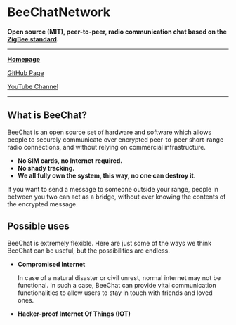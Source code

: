 # BeeChatNetwork

**Open source (MIT), peer-to-peer, radio communication chat based on the [ZigBee standard](https://zigbeealliance.org/).**

---

**[Homepage](https://beechat.network/)**

[GitHub Page](https://github.com/beechatnetworkadmin/BeeChatNetwork/)

[YouTube Channel](https://www.youtube.com/channel/UCpkkP4lfeiD-UR6qxVQW3Dg)

---

## What is BeeChat?

BeeChat is an open source set of hardware and software which allows people to securely communicate over encrypted peer-to-peer short-range radio connections, and without relying on commercial infrastructure.

* **No SIM cards, no Internet required.**
* **No shady tracking.**
* **We all fully own the system, this way, no one can destroy it.**

If you want to send a message to someone outside your range, people in between you two can act as a bridge, without ever knowing the contents of the encrypted message.

## Possible uses

BeeChat is extremely flexible. Here are just some of the ways we think BeeChat can be useful, but the possibilities are endless.

* **Compromised Internet**

    In case of a natural disaster or civil unrest, normal internet may not be functional. In such a case, BeeChat can provide vital communication functionalities to allow users to stay in touch with friends and loved ones.

* **Hacker-proof Internet Of Things (IOT)**
